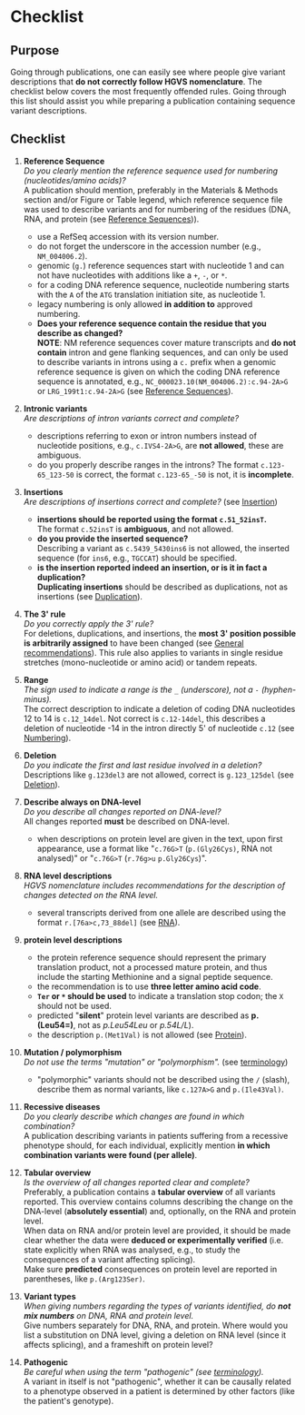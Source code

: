 # Checklist

## Purpose

Going through publications, one can easily see where people give variant descriptions that **do not correctly follow HGVS nomenclature**.
The checklist below covers the most frequently offended rules.
Going through this list should assist you while preparing a publication containing sequence variant descriptions.

## Checklist

1.  **Reference Sequence**<br>
    *Do you clearly mention the reference sequence used for numbering (nucleotides/amino acids)?*<br>
    A publication should mention, preferably in the Materials & Methods section and/or Figure or Table legend, which reference sequence file was used to describe variants and for numbering of the residues (DNA, RNA, and protein (see [Reference Sequences](../background/refseq.md))).
    - use a RefSeq accession with its version number.
    - do not forget the underscore in the accession number (e.g., `NM_004006.2`).
    - genomic (`g.`) reference sequences start with nucleotide 1 and can not have nucleotides with additions like a `+`, `-`, or `*`.
    - for a coding DNA reference sequence, nucleotide numbering starts with the `A` of the `ATG` translation initiation site, as nucleotide 1.
    - legacy numbering is only allowed **in addition to** approved numbering.
    - **Does your reference sequence contain the residue that you describe as changed?**<br>
      **NOTE**: NM reference sequences cover mature transcripts and **do not contain** intron and gene flanking sequences, and can only be used to describe variants in introns using a `c.` prefix when a genomic reference sequence is given on which the coding DNA reference sequence is annotated, e.g., `NC_000023.10(NM_004006.2):c.94-2A>G` or `LRG_199t1:c.94-2A>G` (see [Reference Sequences](../background/refseq.md#DNAc)).

2.  **Intronic variants**<br>
    *Are descriptions of intron variants correct and complete?*
    - descriptions referring to exon or intron numbers instead of nucleotide positions, e.g., <code class="invalid">c.IVS4-2A>G</code>, are **not allowed**, these are ambiguous.
    - do you properly describe ranges in the introns?
      The format `c.123-65_123-50` is correct, the format <code class="invalid">c.123-65_-50</code> is not, it is **incomplete**.

3.  **Insertions**<br>
    *Are descriptions of insertions correct and complete?* (see [Insertion](DNA/insertion.md))
    - **insertions should be reported using the format `c.51_52insT`.**<br>
      The format <code class="invalid">c.52insT</code> is **ambiguous**, and not allowed.
    - **do you provide the inserted sequence?**<br>
      Describing a variant as <code class="invalid">c.5439_5430ins6</code> is not allowed, the inserted sequence (for `ins6`, e.g., `TGCCAT`) should be specified.
    - **is the insertion reported indeed an insertion, or is it in fact a duplication?**<br>
      **Duplicating insertions** should be described as duplications, not as insertions (see [Duplication](DNA/duplication.md)).

4.  **The 3' rule**<br>
    *Do you correctly apply the 3' rule?*<br>
    For deletions, duplications, and insertions, the **most 3' position possible is arbitrarily assigned** to have been changed (see [General recommendations](general.md)).
    This rule also applies to variants in single residue stretches (mono-nucleotide or amino acid) or tandem repeats.

5.  **Range**<br>
    *The sign used to indicate a range is the `_` (underscore), not a `-` (hyphen-minus).*<br>
    The correct description to indicate a deletion of coding DNA nucleotides 12 to 14 is `c.12_14del`.
    Not correct is <code class="invalid">c.12-14del</code>, this describes a deletion of nucleotide -14 in the intron directly 5' of nucleotide `c.12` (see [Numbering](../background/numbering.md)).

6.  **Deletion**<br>
    *Do you indicate the first and last residue involved in a deletion?*<br>
    Descriptions like <code class="invalid">g.123del3</code> are not allowed, correct is `g.123_125del` (see [Deletion](DNA/deletion.md)).

7.  **Describe always on DNA-level**<br>
    *Do you describe all changes reported on DNA-level?*<br>
    All changes reported **must** be described on DNA-level.
    - when descriptions on protein level are given in the text, upon first appearance, use a format like "`c.76G>T` (`p.(Gly26Cys)`, RNA not analysed)" or "`c.76G>T` (`r.76g>u` `p.Gly26Cys`)".

8.  **RNA level descriptions**<br>
    *HGVS nomenclature includes recommendations for the description of changes detected on the RNA level.*
    - several transcripts derived from one allele are described using the format `r.[76a>c,73_88del]` (see [RNA](RNA/alleles.md)).

9.  **protein level descriptions**
    - the protein reference sequence should represent the primary translation product, not a processed mature protein, and thus include the starting Methionine and a signal peptide sequence.
    - the recommendation is to use **three letter amino acid code**.
    - **`Ter` or `*` should be used** to indicate a translation stop codon; the `X` should not be used.
    - predicted "**silent**" protein level variants are described as **p.(Leu54=)**, not as _p.Leu54Leu_ or _p.54L/L_).
    - the description <code class="invalid">p.(Met1Val)</code> is not allowed (see [Protein](protein/substitution.md)).

10. **Mutation / polymorphism**<br>
    *Do not use the terms "mutation" or "polymorphism".* (see [terminology](../background/basics.md#mutation-and-polymorphism))
    - "polymorphic" variants should not be described using the `/` (slash), describe them as normal variants, like `c.127A>G` and `p.(Ile43Val)`.

11. **Recessive diseases**<br>
    *Do you clearly describe which changes are found in which combination?*<br>
    A publication describing variants in patients suffering from a recessive phenotype should, for each individual, explicitly mention **in which combination variants were found (per allele)**.

12. **Tabular overview**<br>
    *Is the overview of all changes reported clear and complete?*<br>
    Preferably, a publication contains a **tabular overview** of all variants reported.
    This overview contains columns describing the change on the DNA-level (**absolutely essential**) and, optionally, on the RNA and protein level.<br>
    When data on RNA and/or protein level are provided, it should be made clear whether the data were **deduced or experimentally verified** (i.e. state explicitly when RNA was analysed, e.g., to study the consequences of a variant affecting splicing).<br>
    Make sure **predicted** consequences on protein level are reported in parentheses, like `p.(Arg123Ser)`.

13. **Variant types**<br>
    _When giving numbers regarding the types of variants identified, do **not mix numbers** on DNA, RNA and protein level._<br>
    Give numbers separately for DNA, RNA, and protein.
    Where would you list a substitution on DNA level, giving a deletion on RNA level (since it affects splicing), and a frameshift on protein level?

14. **Pathogenic**<br>
    *Be careful when using the term "pathogenic" (see [terminology](../background/basics.md#pathogenic)).*<br>
    A variant in itself is not "pathogenic", whether it can be causally related to a phenotype observed in a patient is determined by other factors (like the patient's genotype).
